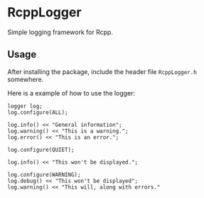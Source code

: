 # RcppLogger

Simple logging framework for Rcpp.

## Usage

After installing the package, include the header file `RcppLogger.h` somewhere.

Here is a example of how to use the logger:

```
logger log;
log.configure(ALL);

log.info() << "General information";
log.warning() << "This is a warning.";
log.error() << "This is an error.";

log.configure(QUIET);

log.info() << "This won't be displayed.";

log.configure(WARNING);
log.debug() << "This won't be displayed";
log.warning() << "This will, along with errors."
```
